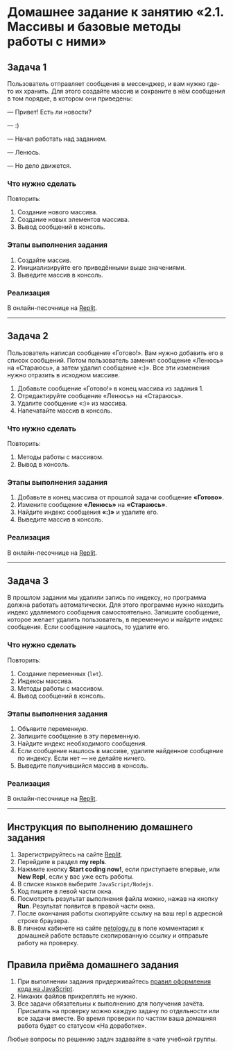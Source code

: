 # Домашнее задание к занятию «2.1. Массивы и базовые методы работы с ними»

## Задача 1

Пользователь отправляет сообщения в мессенджер, и вам нужно где-то их хранить. Для этого создайте массив и сохраните в нём сообщения в том порядке, в котором они приведены:

— Привет! Есть ли новости?

— :)

— Начал работать над заданием.

— Ленюсь.

— Но дело движется.

### Что нужно сделать

Повторить:
1. Создание нового массива.
2. Создание новых элементов массива.
3. Вывод сообщений в консоль.

### Этапы выполнения задания

1. Создайте массив.
2. Инициализируйте его приведёнными выше значениями.
3. Выведите массив в консоль.

### Реализация

В онлайн-песочнице на [Replit](https://repl.it/).

---

## Задача 2

Пользователь написал сообщение «Готово!». Вам нужно добавить его в список сообщений. Потом пользователь заменил сообщение «Ленюсь» на «Стараюсь», а затем удалил сообщение «:)». Все эти изменения нужно отразить в исходном массиве.

1. Добавьте сообщение «Готово!» в конец массива из задания 1. 
2. Отредактируйте сообщение «Ленюсь» на «Стараюсь». 
3. Удалите сообщение «:)» из массива. 
4. Напечатайте массив в консоль.

### Что нужно сделать

Повторить:
1. Методы работы с массивом.
2. Вывод в консоль.

### Этапы выполнения задания

1. Добавьте в конец массива от прошлой задачи сообщение **«Готово»**.
2. Измените сообщение **«Ленюсь»** на **«Стараюсь»**.
3. Найдите индекс сообщения **«:)»** и удалите его.
4. Выведите массив в консоль.

### Реализация

В онлайн-песочнице на [Replit](https://repl.it/).

---

## Задача 3

В прошлом задании мы удалили запись по индексу, но программа должна работать автоматически. Для этого программе нужно находить индекс удаляемого сообщения самостоятельно. Запишите сообщение, которое желает удалить пользователь, в переменную и найдите индекс сообщения. Если сообщение нашлось, то удалите его.

### Что нужно сделать

Повторить:

1. Создание переменных (`let`).
2. Индексы массива.
3. Методы работы с массивом.
4. Вывод сообщений в консоль.

### Этапы выполнения задания

1. Объявите переменную.
2. Запишите сообщение в эту переменную.
3. Найдите индекс необходимого сообщения.
4. Если сообщение нашлось в массиве, удалите найденное сообщение по индексу. Если нет — не делайте ничего.
5. Выведите получившийся массив в консоль.

### Реализация

В онлайн-песочнице на [Replit](https://repl.it/).

***

## Инструкция по выполнению домашнего задания

1. Зарегистрируйтесь на сайте [Replit](http://repl.it/).
2. Перейдите в раздел **my repls**.
3. Нажмите кнопку **Start coding now!**, если приступаете впервые, или **New Repl**, если у вас уже есть работы.
4. В списке языков выберите `JavaScript/Nodejs`.
5. Код пишите в левой части окна.
6. Посмотреть результат выполнения файла можно, нажав на кнопку **Run**. Результат появится в правой части окна.
7. После окончания работы скопируйте ссылку на ваш repl в адресной строке браузера.
8. В личном кабинете на сайте [netology.ru](http://netology.ru/) в поле комментария к домашней работе вставьте скопированную ссылку и отправьте работу на проверку.

## Правила приёма домашнего задания

1. При выполнении задания придерживайтесь [правил оформления кода на JavaScript](/codestyle.md).
2. Никаких файлов прикреплять не нужно.
3. Все задачи обязательны к выполнению для получения зачёта. Присылать на проверку можно каждую задачу по отдельности или все задачи вместе. Во время проверки по частям ваша домашняя работа будет со статусом «На доработке».

Любые вопросы по решению задач задавайте в чате учебной группы.
